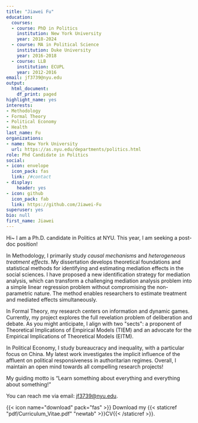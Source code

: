 ```yaml
---
title: "Jiawei Fu"
education:
  courses:
  - course: PhD in Politics
    institution: New York University
    year: 2018-2024
  - course: MA in Political Science
    institution: Duke University
    year: 2016-2018
  - course: LLB
    institution: ECUPL
    year: 2012-2016
email: jf3739@nyu.edu
output:
  html_document:
    df_print: paged
highlight_name: yes
interests:
- Methodology
- Formal Theory
- Political Economy
- Health
last_name: Fu
organizations:
- name: New York University
  url: https://as.nyu.edu/departments/politics.html
role: Phd Candidate in Politics
social:
- icon: envelope
  icon_pack: fas
  link: /#contact
- display:
    header: yes
- icon: github
  icon_pack: fab
  link: https://github.com/Jiawei-Fu
superuser: yes
bio: null
first_name: Jiawei
---
```


Hi~ I am a Ph.D. candidate in Politics at NYU. This year, I am seeking a post-doc position!

In Methodology, I primarily study *causal mechanisms* and *heterogeneous treatment effects*. My dissertation develops theoretical foundations and statistical methods for identifying and estimating mediation effects in the social sciences. I have proposed a new identification strategy for mediation analysis, which can transform a challenging mediation analysis problem into a simple linear regression problem without compromising the non-parametric nature. The method enables researchers to estimate treatment and mediated effects simultaneously. 

In Formal Theory, my research centers on information and dynamic games. Currently, my project explores the full revelation problem of deliberation and debate. As you might anticipate, I align with two "sects": a proponent of Theoretical Implications of Empirical Models (TIEM) and an advocate for the Empirical Implications of Theoretical Models (EITM).

In Political Economy, I study bureaucracy and inequality, with a particular focus on China. My latest work investigates the implicit influence of the affluent on political responsiveness in authoritarian regimes. Overall, I maintain an open mind towards all compelling research projects! 

My guiding motto is “Learn something about everything and everything about something!” 

You can reach me via email: [jf3739@nyu.edu](mailto:jf3739@nyu.edu).

{{< icon name="download" pack="fas" >}} Download my {{< staticref "pdf/Curriculum_Vitae.pdf" "newtab" >}}CV{{< /staticref >}}.

